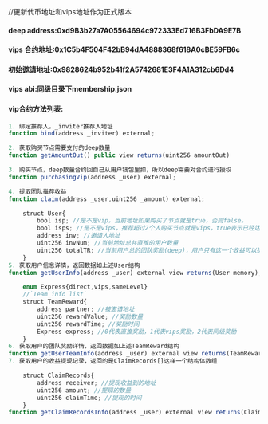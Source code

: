 
//更新代币地址和vips地址作为正式版本
#### deep address:0xd9B3b27a7A05564694c972333Ed716B3FbDA9E7B
#### vips 合约地址:0x1C5b4F504F42bB94dA4888368f618A0cBE59FB6c
#### 初始邀请地址:0x9828624b952b41f2A5742681E3F4A1A312cb6Dd4
#### vips abi:同级目录下membership.json

#### vip合约方法列表:

``` javascript
1. 绑定推荐人，_inviter推荐人地址
function bind(address _inviter) external;

2. 获取购买节点需要支付的deep数量
function getAmountOut() public view returns(uint256 amountOut)

3. 购买节点，deep数量合约回自己从用户钱包里扣，所以deep需要对合约进行授权
function purchasingVip(address _user) external;

4. 提取团队推荐收益
function claim(address _user,uint256 _amount) external;

    struct User{
        bool isp; //是不是vip，当前地址如果购买了节点就是true，否则false。
        bool isps; //是不是vips，推荐超过2个人购买节点就是vips，true表示已经达成，false表示未达成。
        address inv; //邀请人地址
        uint256 invNum; //当前地址总共直推的用户数量
        uint256 totalTR; //当前用户总的团队奖励(deep)，用户只有这一个收益可以提取，对应到上面的claim方法
    }
5. 获取用户信息详情，返回数据如上述User结构
function getUserInfo(address _user) external view returns(User memory);

    enum Express{direct,vips,sameLevel}
    //`Team info list`
    struct TeamReward{
        address partner; //被邀请地址
        uint256 rewardValue; //奖励数量
        uint256 rewardTime; //奖励时间
        Express express; //0代表直推奖励，1代表vips奖励，2代表同级奖励
    }
6. 获取用户的团队奖励详情，返回数据如上述TeamReward结构
function getUserTeamInfo(address _user) external view returns(TeamReward[] memory);
7. 获取用户的收益提现记录，返回的是ClaimRecords[]这样一个结构体数组

    struct ClaimRecords{
        address receiver; //提现收益到的地址
        uint256 amount; //提现的数量
        uint256 claimTime; //提现的时间
    }
function getClaimRecordsInfo(address _user) external view returns(ClaimRecords[] memory)
```
